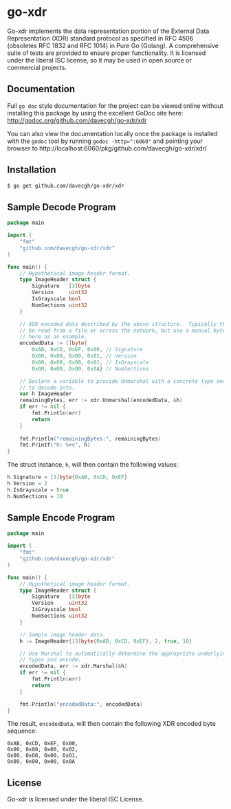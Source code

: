 # go-xdr

Go-xdr implements the data representation portion of the External Data
Representation (XDR) standard protocol as specified in RFC 4506 (obsoletes RFC
1832 and RFC 1014) in Pure Go (Golang).  A comprehensive suite of tests are
provided to ensure proper functionality.  It is licensed under the liberal ISC
license, so it may be used in open source or commercial projects.

## Documentation

Full `go doc` style documentation for the project can be viewed online without
installing this package by using the excellent GoDoc site here:
http://godoc.org/github.com/davecgh/go-xdr/xdr

You can also view the documentation locally once the package is installed with
the `godoc` tool by running `godoc -http=":6060"` and pointing your browser to
http://localhost:6060/pkg/github.com/davecgh/go-xdr/xdr/

## Installation

```bash
$ go get github.com/davecgh/go-xdr/xdr
```

## Sample Decode Program

```Go
package main

import (
    "fmt"
    "github.com/davecgh/go-xdr/xdr"
)

func main() {
	// Hypothetical image header format.
	type ImageHeader struct {
		Signature   [3]byte
		Version     uint32
		IsGrayscale bool
		NumSections uint32
	}

	// XDR encoded data described by the above structure.  Typically this would
	// be read from a file or across the network, but use a manual byte array
	// here as an example.
	encodedData := []byte{
		0xAB, 0xCD, 0xEF, 0x00, // Signature
		0x00, 0x00, 0x00, 0x02, // Version
		0x00, 0x00, 0x00, 0x01, // IsGrayscale
		0x00, 0x00, 0x00, 0x0A} // NumSections

	// Declare a variable to provide Unmarshal with a concrete type and instance
	// to decode into.
	var h ImageHeader
	remainingBytes, err := xdr.Unmarshal(encodedData, &h)
	if err != nil {
		fmt.Println(err)
		return
	}
  
	fmt.Println("remainingBytes:", remainingBytes)
	fmt.Printf("h: %+v", h)
}
```

The struct instance, `h`, will then contain the following values:

```Go
h.Signature = [3]byte{0xAB, 0xCD, 0xEF}
h.Version = 2
h.IsGrayscale = true
h.NumSections = 10
```

## Sample Encode Program

```Go
package main

import (
    "fmt"
    "github.com/davecgh/go-xdr/xdr"
)

func main() {
	// Hypothetical image header format.
	type ImageHeader struct {
		Signature   [3]byte
		Version     uint32
		IsGrayscale bool
		NumSections uint32
	}

	// Sample image header data.
	h := ImageHeader{[3]byte{0xAB, 0xCD, 0xEF}, 2, true, 10}

	// Use Marshal to automatically determine the appropriate underlying XDR
	// types and encode.
	encodedData, err := xdr.Marshal(&h)
	if err != nil {
		fmt.Println(err)
		return
	}

	fmt.Println("encodedData:", encodedData)
}
```

The result, `encodedData`, will then contain the following XDR encoded byte
sequence:

```
0xAB, 0xCD, 0xEF, 0x00,
0x00, 0x00, 0x00, 0x02,
0x00, 0x00, 0x00, 0x01,
0x00, 0x00, 0x00, 0x0A
```

## License

Go-xdr is licensed under the liberal ISC License.

